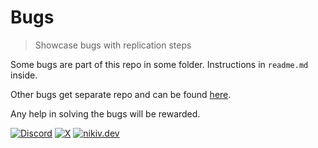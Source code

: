 # Bugs

> Showcase bugs with replication steps

Some bugs are part of this repo in some folder. Instructions in `readme.md` inside.

Other bugs get separate repo and can be found [here](https://github.com/nikitavoloboev?tab=repositories&q=bug-).

Any help in solving the bugs will be rewarded.

[![Discord](https://go.nikiv.dev/badge-discord)](https://go.nikiv.dev/discord) [![X](https://go.nikiv.dev/badge-x)](https://x.com/nikitavoloboev) [![nikiv.dev](https://go.nikiv.dev/badge-nikiv)](https://nikiv.dev)
